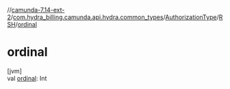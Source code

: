 //[camunda-7.14-ext-2](../../../../index.md)/[com.hydra_billing.camunda.api.hydra.common_types](../../index.md)/[AuthorizationType](../index.md)/[RSH](index.md)/[ordinal](ordinal.md)

# ordinal

[jvm]\
val [ordinal](ordinal.md): Int
